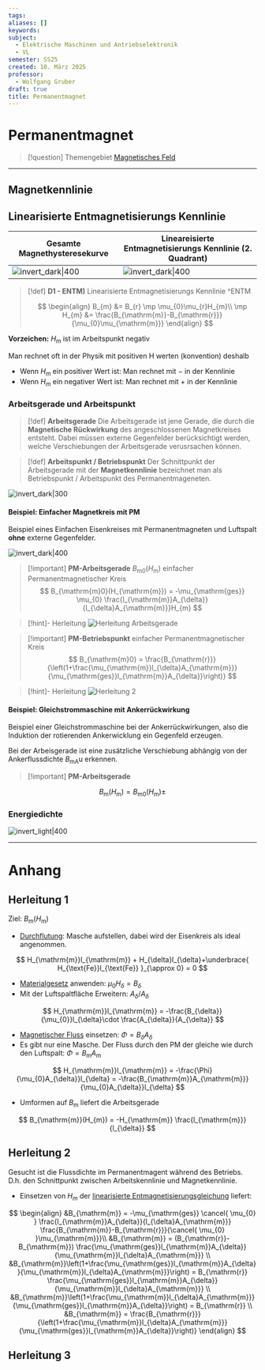 ```yaml
---
tags: 
aliases: []
keywords: 
subject:
  - Elektrische Maschinen und Antriebselektronik
  - VL
semester: SS25
created: 10. März 2025
professor:
  - Wolfgang Gruber
draft: true
title: Permanentmagnet
---
```

 

# Permanentmagnet

> [!question] Themengebiet [Magnetisches Feld](../Elektrotechnik/Magnetisches%20Feld.md)

---

## Magnetkennlinie

## Linearisierte Entmagnetisierungs Kennlinie

| Gesamte Magnethysteresekurve                 | **Lineareisierte** Entmagnetisierungs Kennlinie (2. Quadrant) |
| -------------------------------------------- | ------------------------------------------------------------- |
| ![invert_dark\|400](../assets/EntMagnKL.png) | ![invert_dark\|400](../assets/EntMagnKL2.png)                 |

> [!def] **D1 - ENTM)** Linearisierte Entmagnetisierungs Kennlinie ^ENTM
>
> $$
> \begin{align}
> B_{m} &= B_{r} \mp \mu_{0}\mu_{r}H_{m}\\
> \mp H_{m} &= \frac{B_{\mathrm{m}}-B_{\mathrm{r}}}{\mu_{0}\mu_{\mathrm{m}}}
> \end{align}
> $$

**Vorzeichen:** $H_{m}$ ist im Arbeitspunkt negativ

Man rechnet oft in der Physik mit positiven H werten (konvention) deshalb 

- Wenn $H_{m}$ ein positiver Wert ist: Man rechnet mit $-$ in der Kennlinie
- Wenn $H_{m}$ ein negativer Wert ist: Man rechnet mit $+$ in der Kennlinie

### Arbeitsgerade und Arbeitspunkt

> [!def] **Arbeitsgerade** 
Die Arbeitsgerade ist jene Gerade, die durch die **Magnetische Rückwirkung** des angeschlossenen Magnetkreises entsteht. Dabei müssen externe Gegenfelder berücksichtigt werden, welche Verschiebungen der Arbeitsgerade verusrsachen können.

> [!def] **Arbeitspunkt / Betriebspunkt**
> Der Schnittpunkt der Arbeitsgerade mit der **Magnetkennlinie** bezeichnet man als Betriebspunkt / Arbeitspunkt des Permanentmageneten.

![invert_dark|300](assets/ArbeitsgeradePM.png)

#### Beispiel: Einfacher Magnetkreis mit PM

Beispiel eines Einfachen Eisenkreises mit Permanentmagneten und Luftspalt **ohne** externe Gegenfelder.

![invert_dark|400](../assets/EinfPMMagnKreis.png)

> [!important] **PM-Arbeitsgerade** $B_{\mathrm{m}0}(H_{\mathrm{m}})$ einfacher Permanentmagnetischer Kreis
> $$
> B_{\mathrm{m}0}(H_{\mathrm{m}}) = -\mu_{\mathrm{ges}} \mu_{0} \frac{l_{\mathrm{m}}A_{\delta}}{l_{\delta}A_{\mathrm{m}}}H_{m}
> $$

> [!hint]- Herleitung
> ![Herleitung Arbeitsgerade](#Herleitung%201)

> [!important] **PM-Betriebspunkt** einfacher Permanentmagnetischer Kreis
> $$
> B_{\mathrm{m}0} = \frac{B_{\mathrm{r}}}{\left(1+\frac{\mu_{\mathrm{m}}l_{\delta}A_{\mathrm{m}}}{\mu_{\mathrm{ges}}l_{\mathrm{m}}A_{\delta}}\right)}
> $$

> [!hint]- Herleitung
> ![Herleitung 2](#Herleitung%202)

#### Beispiel: Gleichstrommaschine mit Ankerrückwirkung

Beispiel einer Gleichstrommaschine bei der Ankerrückwirkungen, also die Induktion der rotierenden Ankerwicklung ein Gegenfeld erzeugen.

Bei der Arbeisgerade ist eine zusätzliche Verschiebung abhängig von der Ankerflussdichte $B_{\mathrm{mA}}$u erkennen.

> [!important] **PM-Arbeitsgerade** 

$$
B_{\mathrm{m}}(H_{\mathrm{m}}) = B_{\mathrm{m}0} (H_{\mathrm{m}}) \pm
$$

### Energiedichte

![invert_light|400](../Elektrotechnik/assets/MagnetKLundEnergie.png)

---

# Anhang

## Herleitung 1

Ziel: $B_{\mathrm{m}}(H_{\mathrm{m}})$

- [Durchflutung](../Elektrotechnik/Durchflutung.md): Masche aufstellen, dabei wird der Eisenkreis als ideal angenommen.

$$
H_{\mathrm{m}}l_{\mathrm{m}} + H_{\delta}l_{\delta}+\underbrace{ H_{\text{Fe}}l_{\text{Fe}} }_{\approx 0} = 0
$$

- [Materialgesetz](Konstanten/Permeablität.md) anwenden: $\mu_{0}H_{\delta}= B_{\delta}$
- Mit der Luftspaltfläche Erweitern: $A_{\delta} / A_{\delta}$

$$
H_{\mathrm{m}}l_{\mathrm{m}} = -\frac{B_{\delta}}{\mu_{0}}l_{\delta}\cdot \frac{A_{\delta}}{A_{\delta}}
$$

- [Magnetischer Fluss](../Elektrotechnik/Magnetischer%20Fluss.md) einsetzen: $\Phi = B_{\delta}A_{\delta}$
- Es gibt nur eine Masche. Der Fluss durch den PM der gleiche wie durch den Luftspalt: $\Phi=B_{\mathrm{m}}A_{\mathrm{m}}$

$$
H_{\mathrm{m}}l_{\mathrm{m}} = -\frac{\Phi}{\mu_{0}A_{\delta}}l_{\delta} = -\frac{B_{\mathrm{m}}A_{\mathrm{m}}}{\mu_{0}A_{\delta}}l_{\delta}
$$
- Umformen auf $B_{\mathrm{m}}$ liefert die Arbeitsgerade

$$
B_{\mathrm{m}}(H_{m}) = -H_{\mathrm{m}} \frac{l_{\mathrm{m}}}{l_{\delta}}
$$

## Herleitung 2

Gesucht ist die Flussdichte im Permanentmagent während des Betriebs. D.h. den Schnittpunkt zwischen Arbeitskennlinie und Magnetkennlinie.

- Einsetzen von $H_{m}$ der [linearisierte Entmagnetisierungsgleichung](#^ENTM) liefert:

$$
\begin{align}
&B_{\mathrm{m}} = -\mu_{\mathrm{ges}} \cancel{ \mu_{0} } \frac{l_{\mathrm{m}}A_{\delta}}{l_{\delta}A_{\mathrm{m}}} \frac{B_{\mathrm{m}}-B_{\mathrm{r}}}{\cancel{ \mu_{0} }\mu_{\mathrm{m}}}\\
&B_{\mathrm{m}} = (B_{\mathrm{r}}-B_{\mathrm{m}}) \frac{\mu_{\mathrm{ges}}l_{\mathrm{m}}A_{\delta}}{\mu_{\mathrm{m}}l_{\delta}A_{\mathrm{m}}} \\
&B_{\mathrm{m}}\left(1+\frac{\mu_{\mathrm{ges}}l_{\mathrm{m}}A_{\delta}}{\mu_{\mathrm{m}}l_{\delta}A_{\mathrm{m}}}\right) = B_{\mathrm{r}} \frac{\mu_{\mathrm{ges}}l_{\mathrm{m}}A_{\delta}}{\mu_{\mathrm{m}}l_{\delta}A_{\mathrm{m}}} \\
&B_{\mathrm{m}}\left(1+\frac{\mu_{\mathrm{m}}l_{\delta}A_{\mathrm{m}}}{\mu_{\mathrm{ges}}l_{\mathrm{m}}A_{\delta}}\right) = B_{\mathrm{r}} \\
&B_{\mathrm{m}} = \frac{B_{\mathrm{r}}}{\left(1+\frac{\mu_{\mathrm{m}}l_{\delta}A_{\mathrm{m}}}{\mu_{\mathrm{ges}}l_{\mathrm{m}}A_{\delta}}\right)}
\end{align}
$$

## Herleitung 3